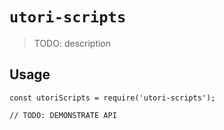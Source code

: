 # `utori-scripts`

> TODO: description

## Usage

```
const utoriScripts = require('utori-scripts');

// TODO: DEMONSTRATE API
```
